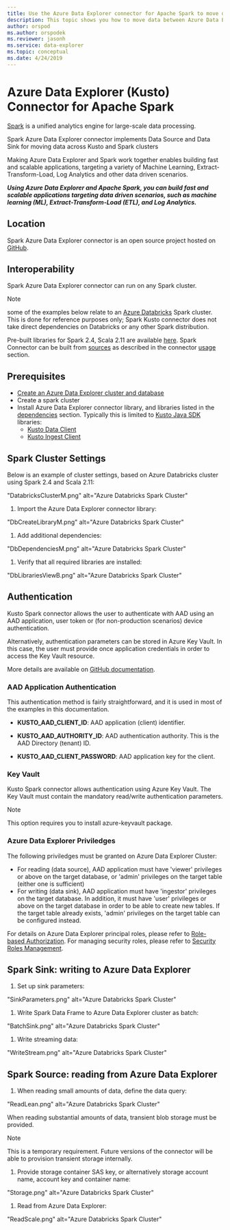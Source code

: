 ```yaml
---
title: Use the Azure Data Explorer connector for Apache Spark to move data between Azure Data Explorer and Spark clusters.
description: This topic shows you how to move data between Azure Data Explorer and Apache Spark clusters.
author: orspod
ms.author: orspodek
ms.reviewer: jasonh
ms.service: data-explorer
ms.topic: conceptual
ms.date: 4/24/2019
---
```


# Azure Data Explorer (Kusto) Connector for Apache Spark

[Spark](https://spark.apache.org/) is a unified analytics engine for large-scale data processing.

Spark Azure Data Explorer connector implements Data Source and Data Sink for moving data across Kusto and Spark clusters

Making Azure Data Explorer and Spark work together enables building fast and scalable applications, targeting a variety of Machine Learning, Extract-Transform-Load, Log Analytics and other data driven scenarios.

***Using Azure Data Explorer and Apache Spark, you can build fast and scalable applications targeting data driven scenarios, such as machine learning (ML), Extract-Transform-Load (ETL), and Log Analytics.***

## Location

Spark Azure Data Explorer connector is an open source project hosted on [GitHub](https://github.com/Azure/azure-kusto-spark). 

## Interoperability

Spark Azure Data Explorer connector can run on any Spark cluster.

> [!NOTE]
> some of the examples below relate to an [Azure Databricks](https://docs.azuredatabricks.net/) Spark cluster. This is done for reference purposes only; Spark Kusto connector does not take direct dependencies on Databricks or any other Spark distribution. 

Pre-built libraries for Spark 2.4, Scala 2.11 are available [here](https://github.com/Azure/azure-kusto-spark/releases). Spark Connector can be built from [sources](https://github.com/Azure/azure-kusto-spark) as described in the connector [usage](https://github.com/Azure/azure-kusto-spark#usage) section. 

## Prerequisites

* [Create an Azure Data Explorer cluster and database](https://docs.microsoft.com/en-us/azure/data-explorer/create-cluster-database-portal) 
* Create a spark cluster
* Install Azure Data Explorer connector library, and libraries listed in the [dependencies](https://github.com/Azure/azure-kusto-spark#dependencies) section. Typically this is limited to [Kusto Java SDK](https://docs.microsoft.com/en-us/azure/kusto/api/java/kusto-java-client-library) libraries:
    * [Kusto Data Client](https://mvnrepository.com/artifact/com.microsoft.azure.kusto/kusto-data)
    * [Kusto Ingest Client](https://mvnrepository.com/artifact/com.microsoft.azure.kusto/kusto-ingest)
    
## Spark Cluster Settings 

Below is an example of cluster settings, based on Azure Databricks cluster using Spark 2.4 and Scala 2.11: 

"DatabricksClusterM.png" alt="Azure Databricks Spark Cluster"

1. Import the Azure Data Explorer connector library:

"DbCreateLibraryM.png" alt="Azure Databricks Spark Cluster" 

1. Add additional dependencies:

"DbDependenciesM.png" alt="Azure Databricks Spark Cluster" 

1. Verify that all required libraries are installed:

"DbLibrariesViewB.png" alt="Azure Databricks Spark Cluster" 

## Authentication

Kusto Spark connector allows the user to authenticate with AAD using an AAD application,
user token or (for non-production scenarios) device authentication. 

Alternatively, authentication parameters can be stored in Azure Key Vault.
In this case, the user must provide once application credentials in order to access the Key Vault resource.

More details are available on [GitHub documentation](https://github.com/Azure/azure-kusto-spark/blob/dev/docs/Authentication.md).

### AAD Application Authentication

This authentication method is fairly straightforward, and it is used in most of the examples in this documentation.

 * **KUSTO_AAD_CLIENT_ID**: 
  AAD application (client) identifier.
  
 * **KUSTO_AAD_AUTHORITY_ID**: 
  AAD authentication authority. This is the AAD Directory (tenant) ID.
 
 * **KUSTO_AAD_CLIENT_PASSWORD**: 
 AAD application key for the client.

### Key Vault

Kusto Spark connector allows authentication using Azure Key Vault. The Key Vault must contain the mandatory read/write authentication parameters. 

> [!NOTE]
>This option requires you to install azure-keyvault package.

### Azure Data Explorer Priviledges

The following priviledges must be granted on Azure Data Explorer Cluster:
* For reading (data source), AAD application must have 'viewer' privileges or above on the target database, or 'admin' privileges on the target table (either one is sufficient)
* For writing (data sink), AAD application must have 'ingestor' privileges on the target database. In addition, it must have 'user' privileges or above on the target database in order to be able to create new tables. If the target table already exists, 'admin' privileges on the target table can be configured instead.
 
For details on Azure Data Explorer principal roles, please refer to [Role-based Authorization](/azure/kusto/management/access-control/role-based-authorization). For managing security roles, please refer to [Security Roles Management](/azure/kusto/management/security-roles).

## Spark Sink: writing to Azure Data Explorer

1. Set up sink parameters:

"SinkParameters.png" alt="Azure Databricks Spark Cluster" 

1. Write Spark Data Frame to Azure Data Explorer cluster as batch:

"BatchSink.png" alt="Azure Databricks Spark Cluster" 

1. Write streaming data:

"WriteStream.png" alt="Azure Databricks Spark Cluster" 

## Spark Source: reading from Azure Data Explorer

1. When reading small amounts of data, define the data query:

"ReadLean.png" alt="Azure Databricks Spark Cluster" 

When reading substantial amounts of data, transient blob storage must be provided.
> [!NOTE]
> This is a temporary requirement. Future versions of the connector will be able to provision transient storage internally.

1. Provide storage container SAS key, or alternatively storage account name, account key and container name:

"Storage.png" alt="Azure Databricks Spark Cluster" 

1. Read from Azure Data Explorer:

"ReadScale.png" alt="Azure Databricks Spark Cluster" 
